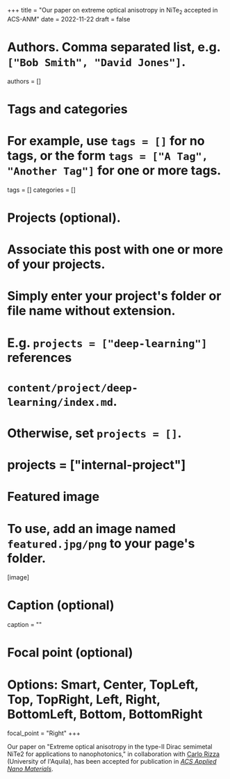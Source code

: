 +++
title = "Our paper on extreme optical anisotropy in NiTe$_2$ accepted in ACS-ANM"
date = 2022-11-22
draft = false

# Authors. Comma separated list, e.g. `["Bob Smith", "David Jones"]`.
authors = []

# Tags and categories
# For example, use `tags = []` for no tags, or the form `tags = ["A Tag", "Another Tag"]` for one or more tags.
tags = []
categories = []

# Projects (optional).
#   Associate this post with one or more of your projects.
#   Simply enter your project's folder or file name without extension.
#   E.g. `projects = ["deep-learning"]` references
#   `content/project/deep-learning/index.md`.
#   Otherwise, set `projects = []`.
# projects = ["internal-project"]

# Featured image
# To use, add an image named `featured.jpg/png` to your page's folder.
[image]
  # Caption (optional)
  caption = ""

  # Focal point (optional)
  # Options: Smart, Center, TopLeft, Top, TopRight, Left, Right, BottomLeft, Bottom, BottomRight
  focal_point = "Right"
+++

Our paper on "Extreme optical anisotropy in the type-II Dirac semimetal NiTe2 for applications to nanophotonics,"
in collaboration with [Carlo Rizza](https://sites.google.com/site/rizzacarlo81/) (University of l'Aquila),
has been accepted for publication in [*ACS Applied Nano Materials*](https://pubs.acs.org/journal/aanmf6).

